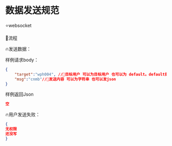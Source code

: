 # 数据发送规范

⭐websocket

🚀流程

🔥发送数据：

样例请求body：

```json
{
    "target":"wph004", //🚀目标用户 可以为目标用户 也可以为 default。default则为关联消息群发
    "msg":"cnmb"//🚀发送内容 可以为字符串 也可以发json
}
```

样例返回Json

```json
空
```

🔥用户发送失败：

```json
{
无权限
还没写
}
```